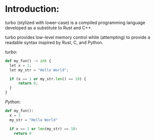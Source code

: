 # Introduction:
turbo (stylized with lower-case) is a compiled programming language developed as a substitute to Rust and C++.

turbo provides low-level memory control while (attempting) to provide a readable syntax inspired by Rust, C, and Python.

_turbo_:
```python
def my_fun() -> int {
  let x = 1;
  let my_str = "Hello World";

  if (x == 1 or my_str.len() == 10) {
      return 0;
  }
}
```

_Python_:
```python
def my_fun():
  x = 1
  my_str = "Hello World"

  if x == 1 or len(my_str) == 10:
    return 0
```
